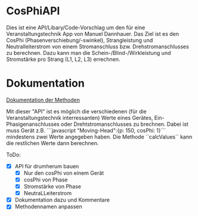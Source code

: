 # CosPhiAPI

Dies ist eine API/Libary/Code-Vorschlag um den für eine Veranstaltungstechnik App von Manuel Dannhauer. Das Ziel ist es den CosPhi (Phasenverschiebung/-swinkel), Strangleistung und Neutralleiterstrom von einem Stromanschluss bzw. Drehstromanschlusses zu berechnen. Dazu kann man die Schein-/Blind-/Wirkleistung und Stromstärke pro Strang (L1, L2, L3) errechnen.

# Dokumentation
[Dokumentation der Methoden](out/index.html)

  Mit dieser "API" ist es möglich die verschiedenen (für die Veranstaltungstechnik interressanten) Werte eines Gerätes, Ein-Phasigenanschlusses oder Drehtstromanschlusses zu brechnen.
  Dabei ist muss Gerät z.B. ```javascript "Moving-Head":{p: 150, cosPhi: 1}´´´ mindestens zwei Werte angegeben haben. Die Methode ``calcValues´´ kann die restlichen Werte dann berechnen.


ToDo:
- [x] API für drumherum bauen
  - [x] Nur den cosPhi von einem Gerät
  - [x] cosPhi von Phase
  - [x] Stromstärke von Phase
  - [x] NeutraLLeiterstrom
- [x] Dokumentation dazu und Kommentare
- [x] Methodennamen anpassen